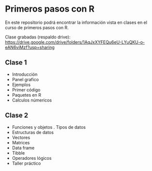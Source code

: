 # Primeros pasos con R

En este repositorio podrá encontrar la información vista en clases en el curso de primeros pasos con R.

Clase grabadas (respaldo drive): https://drive.google.com/drive/folders/1AqJxXYFEQu6eU-LYuQKU-o-eAN6viMzf?usp=sharing

## Clase 1

- Introducción
- Panel grafico
- Ejemplos
- Primer código
- Paquetes en R
- Calculos númericos

## Clase 2

- Funciones y objetos
. Tipos de datos
- Estructuras de datos
- Vectores
- Matrices
- Data frame
- Tibble
- Operadores lógicos
- Taller práctico
